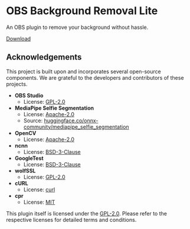 # OBS Background Removal Lite

An OBS plugin to remove your background without hassle.

[Download](https://obs-backgroundremoval-lite.kaito.tokyo/)

## Acknowledgements

This project is built upon and incorporates several open-source components. We are grateful to the developers and contributors of these projects.

*   **OBS Studio**
    *   License: [GPL-2.0](https://github.com/obsproject/obs-studio/blob/master/COPYING)
*   **MediaPipe Selfie Segmentation**
    *   License: [Apache-2.0](https://opensource.org/licenses/Apache-2.0)
    *   Source: [huggingface.co/onnx-community/mediapipe_selfie_segmentation](https://huggingface.co/onnx-community/mediapipe_selfie_segmentation)
*   **OpenCV**
    *   License: [Apache-2.0](https://github.com/opencv/opencv/blob/4.x/LICENSE)
*   **ncnn**
    *   License: [BSD-3-Clause](https://github.com/Tencent/ncnn/blob/master/LICENSE.txt)
*   **GoogleTest**
    *   License: [BSD-3-Clause](https://github.com/google/googletest/blob/main/LICENSE)
*   **wolfSSL**
    *   License: [GPL-2.0](https://github.com/wolfSSL/wolfssl/blob/v5.8.0-stable/COPYING)
*   **cURL**
    *   License: [curl](https://curl.se/docs/copyright.html)
*   **cpr**
    *   License: [MIT](https://github.com/libcpr/cpr/blob/master/LICENSE)


This plugin itself is licensed under the [GPL-2.0](LICENSE). Please refer to the respective licenses for detailed terms and conditions.
